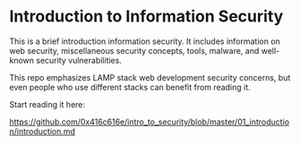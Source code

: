 # Introduction to Information Security

This is a brief introduction information security. It includes information on web security, miscellaneous security concepts, tools, malware, and well-known security vulnerabilities.

This repo emphasizes LAMP stack web development security concerns, but even people who use different stacks can benefit from reading it.

Start reading it here:

<https://github.com/0x416c616e/intro_to_security/blob/master/01_introduction/introduction.md>
